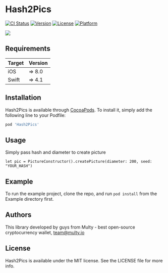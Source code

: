 # Hash2Pics

[![CI Status](https://img.shields.io/travis/Pidji/Hash2Pics.svg?style=flat)](https://travis-ci.org/Pidji/Hash2Pics)
[![Version](https://img.shields.io/cocoapods/v/Hash2Pics.svg?style=flat)](https://cocoapods.org/pods/Hash2Pics)
[![License](https://img.shields.io/cocoapods/l/Hash2Pics.svg?style=flat)](https://cocoapods.org/pods/Hash2Pics)
[![Platform](https://img.shields.io/cocoapods/p/Hash2Pics.svg?style=flat)](https://cocoapods.org/pods/Hash2Pics)

![](https://github.com/Pidji/Hash2Pics-IOS/tree/master/Example/Hash2Pics/h2p_header.png)

## Requirements

| Target | Version |
| ------- | -------- |
| iOS     | => 8.0  |
|Swift    | => 4.1  |

## Installation

Hash2Pics is available through [CocoaPods](https://cocoapods.org). To install
it, simply add the following line to your Podfile:

```ruby
pod 'Hash2Pics'
```

## Usage

Simply pass hash and diameter to create picture

```
let pic = PictureConstructor().createPicture(diameter: 200, seed: "YOUR_HASH")
```

## Example

To run the example project, clone the repo, and run `pod install` from the Example directory first.

## Authors

This library developed by guys from Multy - best open-source cryptocurrency wallet, team@multy.io

## License

Hash2Pics is available under the MIT license. See the LICENSE file for more info.
